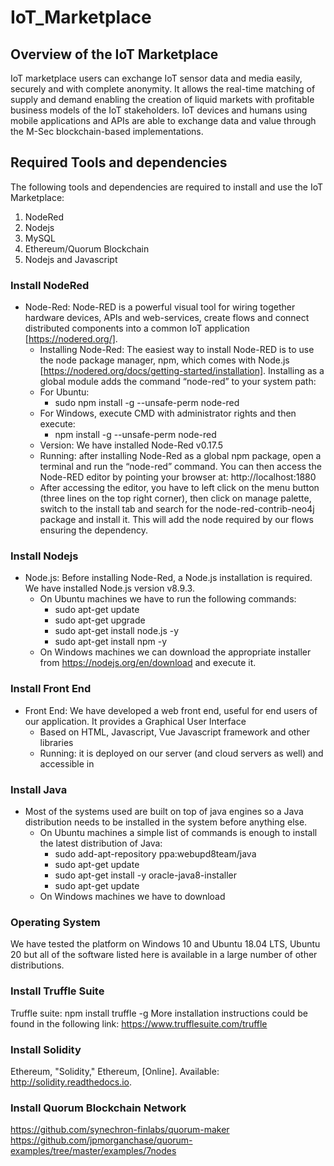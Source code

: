 # IoT_Marketplace

## Overview of the IoT Marketplace
IoT marketplace users can exchange IoT sensor data and media easily, securely and with complete anonymity. 
It allows the real-time matching of supply and demand enabling the creation of liquid markets with profitable business models of the IoT stakeholders.
IoT devices and humans using mobile applications and APIs are able to exchange data and value through the M-Sec blockchain-based implementations.



## Required Tools and dependencies
The following tools and dependencies are required to install and use the IoT Marketplace:
1. NodeRed
2. Nodejs
3. MySQL
4. Ethereum/Quorum Blockchain
5. Nodejs and Javascript

### Install NodeRed
* Node-Red: Node-RED is a powerful visual tool for wiring together hardware devices, APIs and web-services, create flows and connect distributed components into a common IoT application [https://nodered.org/].
    * Installing Node-Red: The easiest way to install Node-RED is to use the node package manager, npm, which comes with Node.js [https://nodered.org/docs/getting-started/installation]. Installing as a global module adds the command “node-red” to your system path:
    * For Ubuntu:
         * sudo npm install -g --unsafe-perm node-red
    * For Windows, execute CMD with administrator rights and then execute:
         * npm install -g --unsafe-perm node-red
    * Version: We have installed Node-Red v0.17.5
    * Running: after installing Node-Red as a global npm package, open a terminal and run the “node-red” command. You can then access the Node-RED editor by pointing your browser at: http://localhost:1880
    * After accessing the editor, you have to left click on the menu button (three lines on the top right corner), then click on manage palette, switch to the install tab and search for the node-red-contrib-neo4j package and install it. This will add the node required by our flows ensuring the dependency.

### Install Nodejs
* Node.js: Before installing Node-Red, a Node.js installation is required. We have installed Node.js version v8.9.3.
   * On Ubuntu machines we have to run the following commands:
      *    sudo apt-get update
      *    sudo apt-get upgrade
      *    sudo apt-get install node.js -y
      *    sudo apt-get install npm -y
   * On Windows machines we can download the appropriate installer from https://nodejs.org/en/download and execute it.

### Install Front End
* Front End: We have developed a web front end, useful for end users of our application. It provides a Graphical User Interface
   * Based on HTML, Javascript, Vue Javascript framework and other libraries
   * Running: it is deployed on our server (and cloud servers as well) and accessible in



### Install Java
* Most of the systems used are built on top of java engines so a Java distribution needs to be installed in the system before anything else.
   * On Ubuntu machines a simple list of commands is enough to install the latest distribution of Java:
      * sudo add-apt-repository ppa:webupd8team/java
      * sudo apt-get update
      * sudo apt-get install -y oracle-java8-installer
      * sudo apt-get update
   * On Windows machines we have to download

### Operating System
We have tested the platform on Windows 10 and Ubuntu 18.04 LTS, Ubuntu 20 but all of the software listed here is available in a large number of other distributions.


### Install Truffle Suite
Truffle suite:
npm install truffle -g
More installation instructions could be found in the following link: https://www.trufflesuite.com/truffle

### Install Solidity
Ethereum, "Solidity," Ethereum, [Online]. Available: http://solidity.readthedocs.io.

### Install Quorum Blockchain Network
https://github.com/synechron-finlabs/quorum-maker
https://github.com/jpmorganchase/quorum-examples/tree/master/examples/7nodes









